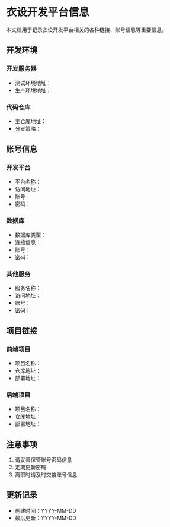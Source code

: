# 衣设开发平台信息

本文档用于记录衣设开发平台相关的各种链接、账号信息等重要信息。

## 开发环境

### 开发服务器
- 测试环境地址：
- 生产环境地址：

### 代码仓库
- 主仓库地址：
- 分支策略：

## 账号信息

### 开发平台
- 平台名称：
- 访问地址：
- 账号：
- 密码：

### 数据库
- 数据库类型：
- 连接信息：
- 账号：
- 密码：

### 其他服务
- 服务名称：
- 访问地址：
- 账号：
- 密码：

## 项目链接

### 前端项目
- 项目名称：
- 仓库地址：
- 部署地址：

### 后端项目
- 项目名称：
- 仓库地址：
- 部署地址：

## 注意事项
1. 请妥善保管账号密码信息
2. 定期更新密码
3. 离职时请及时交接账号信息

## 更新记录
- 创建时间：YYYY-MM-DD
- 最后更新：YYYY-MM-DD 
